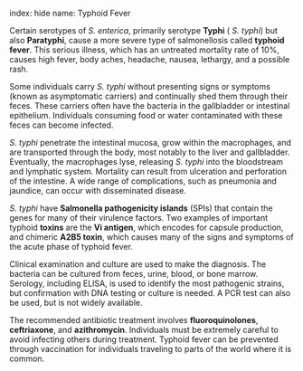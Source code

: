 index: hide
name: Typhoid Fever

Certain serotypes of  *S. enterica*, primarily serotype  **Typhi** ( *S. typhi*) but also  **Paratyphi**, cause a more severe type of salmonellosis called  **typhoid fever**. This serious illness, which has an untreated mortality rate of 10%, causes high fever, body aches, headache, nausea, lethargy, and a possible rash.

Some individuals carry  *S. typhi* without presenting signs or symptoms (known as asymptomatic carriers) and continually shed them through their feces. These carriers often have the bacteria in the gallbladder or intestinal epithelium. Individuals consuming food or water contaminated with these feces can become infected.

 *S. typhi* penetrate the intestinal mucosa, grow within the macrophages, and are transported through the body, most notably to the liver and gallbladder. Eventually, the macrophages lyse, releasing  *S. typhi* into the bloodstream and lymphatic system. Mortality can result from ulceration and perforation of the intestine. A wide range of complications, such as pneumonia and jaundice, can occur with disseminated disease.

 *S. typhi* have  **Salmonella pathogenicity islands** (SPIs) that contain the genes for many of their virulence factors. Two examples of important typhoid  **toxins** are the  **Vi antigen**, which encodes for capsule production, and chimeric  **A2B5 toxin**, which causes many of the signs and symptoms of the acute phase of typhoid fever.

Clinical examination and culture are used to make the diagnosis. The bacteria can be cultured from feces, urine, blood, or bone marrow. Serology, including ELISA, is used to identify the most pathogenic strains, but confirmation with DNA testing or culture is needed. A PCR test can also be used, but is not widely available.

The recommended antibiotic treatment involves  **fluoroquinolones**,  **ceftriaxone**, and  **azithromycin**. Individuals must be extremely careful to avoid infecting others during treatment. Typhoid fever can be prevented through vaccination for individuals traveling to parts of the world where it is common.
